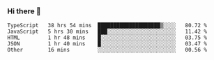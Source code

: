 ### Hi there 👋


<!--START_SECTION:waka-->
```text
TypeScript   38 hrs 54 mins  ████████████████████▒░░░░   80.72 % 
JavaScript   5 hrs 30 mins   ███░░░░░░░░░░░░░░░░░░░░░░   11.42 % 
HTML         1 hr 48 mins    █░░░░░░░░░░░░░░░░░░░░░░░░   03.75 % 
JSON         1 hr 40 mins    █░░░░░░░░░░░░░░░░░░░░░░░░   03.47 % 
Other        16 mins         ░░░░░░░░░░░░░░░░░░░░░░░░░   00.56 % 
```
<!--END_SECTION:waka-->
<!--
**MarceloWis/MarceloWis** is a ✨ _special_ ✨ repository because its `README.md` (this file) appears on your GitHub profile.

Here are some ideas to get you started:

- 🔭 I’m currently working on ...
- 🌱 I’m currently learning ...
- 👯 I’m looking to collaborate on ...
- 🤔 I’m looking for help with ...
- 💬 Ask me about ...
- 📫 How to reach me: ...
- 😄 Pronouns: ...
- ⚡ Fun fact: ...
-->
